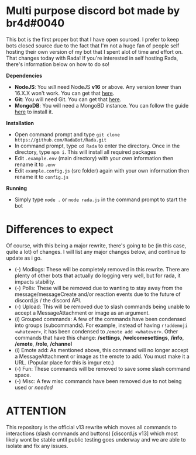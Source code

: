# Multi purpose discord bot made by br4d#0040

This bot is the first proper bot that I have open sourced. I prefer to keep bots closed source due to the fact that I'm not a huge fan of people self hosting their own version of my bot that I spent alot of time and effort on. That changes today with Rada! If you're interested in self hosting Rada, there's information below on how to do so!

**Dependencies**
- __NodeJS__: You *will* need NodeJS **v16** or above. Any version lower than 16.X.X won't work. You can get that [here](https://nodejs.org/en/download/current/).
- __Git__: You will need Git. You can get that [here](https://git-scm.com/download/).
- __MongoDB__: You will need a MongoBD instance. You can follow the guide [here](https://docs.mongodb.com/manual/tutorial/install-mongodb-on-windows/) to install it.

**Installation**
- Open command prompt and type `git clone https://github.com/RadaBot/Rada.git`
- In command prompt, type `cd Rada` to enter the directory. Once in the directory, type `npm i`. This will install all required packages
- Edit `.example.env` (main directory) with your own information then rename it to `.env`
- Edit `example.config.js` (src folder) again with your own information then rename it to `config.js`

**Running**
- Simply type `node .` or `node rada.js` in the command prompt to start the bot

# Differences to expect
Of course, with this being a major rewrite, there's going to be (in this case, quite a lot) of changes. I will list any major changes below, and continue to update as i go.

- (-) Modlogs: These will be completely removed in this rewrite. There are plenty of other bots that actually do logging very well, but for rada, it impacts stability.
- (-) Polls: These will be removed due to wanting to stay away from the message/messageCreate and/or reaction events due to the future of discord.js / the discord API.
- (-) Upload: This will be removed due to slash commands being unable to accept a MessageAttachment or image as an argument.
- (i) Grouped commands: A few of the commands have been condensed into groups (subcommands). For example, instead of having `r!addemoji <whatever>`, it has been condensed to `/emote add <whatever>`. Other commands that have this change: **/settings**, **/welcomesettings**, **/info**, **/emote**, **/role**, **/channel**
- (i) Emote add: As mentioned above, this command will no longer accept a MessageAttachment or image as the emote to add. You must make it a URL. (Popular place for this is imgur etc.)
- (-) Fun: These commands will be removed to save some slash command space.
- (-) Misc: A few misc commands have been removed due to not being used or *needed*

<!-- **Running with sharding** -->
<!-- - Navigate to `lib\ws\ShardManager.js` and then change the `totalShards` to your desired number (`auto` works too.)
- Simply type `npm start` in the command prompt to start the bot with shards. -->

# ATTENTION
This repository is the official v13 rewrite which moves all commands to interactions (slash commands and buttons) [discord.js v13] which most likely wont be stable until public testing goes underway and we are able to isolate and fix any issues.